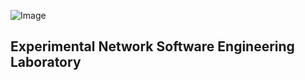 <p align="center">

![Image](https://github.com/weqaar/ethernetlabs.github.io/blob/master/ethernetlabs-logo.png)

## **Experimental Network Software Engineering Laboratory**
</center>

